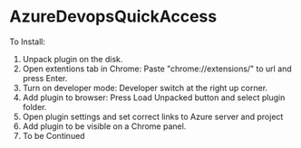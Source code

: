 # AzureDevopsQuickAccess

To Install:
1. Unpack plugin on the disk. 
2. Open extentions tab in Chrome: Paste "chrome://extensions/" to url and press Enter. 
3. Turn on developer mode: Developer switch at the right up corner.
4. Add plugin to browser: Press Load Unpacked button and select plugin folder.
5. Open plugin settings and set correct links to Azure server and project
6. Add plugin to be visible on a Chrome panel.
7. To be Continued

